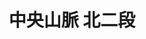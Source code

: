 ---
title: "中央山脈 北二段"
permalink: /tags/中央山脈北二段
layout: tag

taxonomy: 中央山脈北二段 # tag name
entries_layout: list # list (default), grid

author_profile: true


---